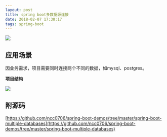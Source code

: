 ```yaml
---
layout: post
title: spring boot多数据源连接
date: 2018-02-07 17:30:17
tags: spring-boot
---
```




![](https://blog.xlinyu.com/assets/images/2018-02-07/2015011809214111213.jpg)



## 应用场景

因业务需求，项目需要同时连接两个不同的数据，如mysql、postgres。

<!-- more -->

**项目结构**

![](https://blog.xlinyu.com/assets/images/2018-02-07/20180207205017.png)



## 附源码

[https://github.com/ncc0706/spring-boot-demos/tree/master/spring-boot-multiple-databases](https://github.com/ncc0706/spring-boot-demos/tree/master/spring-boot-multiple-databases)

